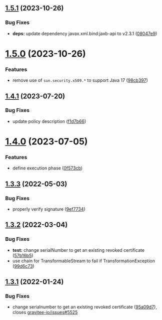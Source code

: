 ## [1.5.1](https://github.com/gravitee-io/gravitee-policy-jws/compare/1.5.0...1.5.1) (2023-10-26)


### Bug Fixes

* **deps:** update dependency javax.xml.bind:jaxb-api to v2.3.1 ([08047e9](https://github.com/gravitee-io/gravitee-policy-jws/commit/08047e9fa8bcaaa4deb6970c19830efae756844e))

# [1.5.0](https://github.com/gravitee-io/gravitee-policy-jws/compare/1.4.1...1.5.0) (2023-10-26)


### Features

* remove use of `sun.security.x509.*` to support Java 17 ([98cb397](https://github.com/gravitee-io/gravitee-policy-jws/commit/98cb3975beacda6e65dc6acec6145ecc3d76bd51))

## [1.4.1](https://github.com/gravitee-io/gravitee-policy-jws/compare/1.4.0...1.4.1) (2023-07-20)


### Bug Fixes

* update policy description ([f1d7b66](https://github.com/gravitee-io/gravitee-policy-jws/commit/f1d7b66f5e449db8e92f79b9b99fd74dd0e49874))

# [1.4.0](https://github.com/gravitee-io/gravitee-policy-jws/compare/1.3.3...1.4.0) (2023-07-05)


### Features

* define execution phase ([0f573cb](https://github.com/gravitee-io/gravitee-policy-jws/commit/0f573cb2ce50a20b0ca808f2b47f1f22239be136))

## [1.3.3](https://github.com/gravitee-io/gravitee-policy-jws/compare/1.3.2...1.3.3) (2022-05-03)


### Bug Fixes

* properly verify signature ([9ef7734](https://github.com/gravitee-io/gravitee-policy-jws/commit/9ef77345fa1fb4732c8d58226ec0108f516e214e))

## [1.3.2](https://github.com/gravitee-io/gravitee-policy-jws/compare/1.3.1...1.3.2) (2022-03-04)


### Bug Fixes

* **test:** change serialNumber to get an existing revoked certificate ([57b16b5](https://github.com/gravitee-io/gravitee-policy-jws/commit/57b16b5dfc6dab9dd7bfc3d84e3a46b0cfd56da4))
* use chain for TransformableStream to fail if TransformationException ([99d6c73](https://github.com/gravitee-io/gravitee-policy-jws/commit/99d6c73ce5e0513e2816ca44beac8214f870c4de))

## [1.3.1](https://github.com/gravitee-io/gravitee-policy-jws/compare/1.3.0...1.3.1) (2022-01-24)


### Bug Fixes

* change serialnumber to get an existing revoked certificate ([95a09d7](https://github.com/gravitee-io/gravitee-policy-jws/commit/95a09d7b19dce319b756cfa5723a96507a4a101f)), closes [gravitee-io/issues#5525](https://github.com/gravitee-io/issues/issues/5525)
